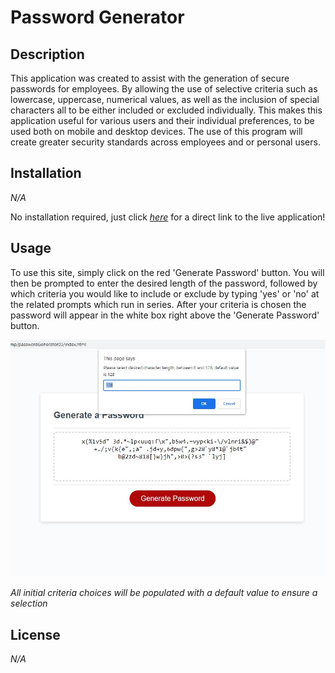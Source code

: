 # Password Generator

## Description

This application was created to assist with the generation of secure passwords for employees.  By allowing the use of selective criteria such as lowercase, uppercase, numerical values, as well as the inclusion of special characters all to be either included or excluded individually.  This makes this application useful for various users and their individual preferences, to be used both on mobile and desktop devices.  The use of this program will create greater security standards across employees and or personal users.
## Installation

*N/A*

No installation required, just click [*here*](https://stickkman.github.io/passwordGenerator03/) for a direct link to the live application!

## Usage

To use this site, simply click on the red 'Generate Password' button.  You will then be prompted to enter the desired length of the password, followed by which criteria you would like to include or exclude by typing 'yes' or 'no' at the related prompts which run in series.  After your criteria is chosen the password will appear in the white box right above the 'Generate Password' button.

   
   ![Website Demo Image showing overview of entire website](https://github.com/Stickkman/passwordGenerator03/blob/main/assets/images/screenshot.jpg?raw=true)
   

*All initial criteria choices will be populated with a default value to ensure a selection*
  
## License

*N/A*